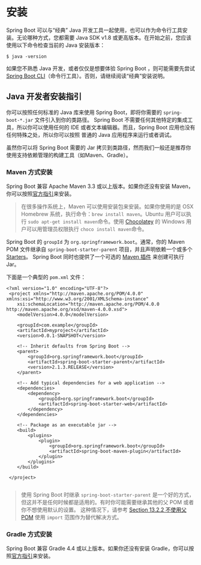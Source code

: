 # 安装

Spring Boot 可以与“经典” Java 开发工具一起使用，也可以作为命令行工具安装。无论哪种方式，您都需要 Java SDK v1.8 或更高版本。在开始之前，您应该使用以下命令检查当前的 Java 安装版本：

```
$ java -version
```
如果您不熟悉 Java 开发，或者仅仅是想要体验 Spring Boot ，则可能需要先尝试 [Spring Boot CLI](https://docs.spring.io/spring-boot/docs/2.1.3.RELEASE/reference/html/getting-started-installing-spring-boot.html#getting-started-installing-the-cli)（命令行工具）。否则，请继续阅读“经典”安装说明。

## Java 开发者安装指引
你可以按照任何标准的 Java 库来使用 Spring Boot，即将你需要的 `spring-boot-*.jar` 文件引入到你的类路径。 
Spring Boot 不需要任何其他特定的集成工具，所以你可以使用任何的 IDE 或者文本编辑器。而且，Spring Boot 应用也没有任何特殊之处，所以你可以按照
普通的 Java 应用程序来运行或者调试。

虽然你可以将 Spring Boot 需要的 Jar 拷贝到类路径，然而我们一般还是推荐你使用支持依赖管理的构建工具（如Maven、Gradle）。

### Maven 方式安装
Spring Boot 兼容 Apache Maven 3.3 或以上版本。如果你还没有安装 Maven，你可以按照[官方指引](https://maven.apache.org/)来安装。

> 在很多操作系统上，Maven 可以使用安装包来安装。如果你使用的是 OSX Homebrew 系统，执行命令：`brew install maven`。Ubuntu 用户可以执行
  `sudo apt-get install maven`命令。使用 [Chocolatey](https://chocolatey.org/) 的 Windows 用户可以用管理员权限执行 `choco install maven`命令。
  
Spring Boot 的 `groupId` 为 `org.springframework.boot`。通常，你的 Maven POM 文件继承自 `spring-boot-starter-parent` 项目，并且声明依赖一个或多个 [Starters](https://docs.spring.io/spring-boot/docs/2.1.3.RELEASE/reference/html/using-boot-build-systems.html#using-boot-starter)。
Spring Boot 同时也提供了一个可选的 [Maven 插件](https://docs.spring.io/spring-boot/docs/2.1.3.RELEASE/reference/html/build-tool-plugins-maven-plugin.html) 来创建可执行 Jar。

下面是一个典型的 `pom.xml` 文件：

```
<?xml version="1.0" encoding="UTF-8"?>
 <project xmlns="http://maven.apache.org/POM/4.0.0" xmlns:xsi="http://www.w3.org/2001/XMLSchema-instance"
 	xsi:schemaLocation="http://maven.apache.org/POM/4.0.0 http://maven.apache.org/xsd/maven-4.0.0.xsd">
 	<modelVersion>4.0.0</modelVersion>
 
 	<groupId>com.example</groupId>
 	<artifactId>myproject</artifactId>
 	<version>0.0.1-SNAPSHOT</version>
 
 	<!-- Inherit defaults from Spring Boot -->
 	<parent>
 		<groupId>org.springframework.boot</groupId>
 		<artifactId>spring-boot-starter-parent</artifactId>
 		<version>2.1.3.RELEASE</version>
 	</parent>
 
 	<!-- Add typical dependencies for a web application -->
 	<dependencies>
 		<dependency>
 			<groupId>org.springframework.boot</groupId>
 			<artifactId>spring-boot-starter-web</artifactId>
 		</dependency>
 	</dependencies>
 
 	<!-- Package as an executable jar -->
 	<build>
 		<plugins>
 			<plugin>
 				<groupId>org.springframework.boot</groupId>
 				<artifactId>spring-boot-maven-plugin</artifactId>
 			</plugin>
 		</plugins>
 	</build>
 	
 </project>
 
```

> 使用 Spring Boot 时继承 `spring-boot-starter-parent` 是一个好的方式，但这并不是任何时候都是适用的。有时你可能需要继承其他的父 POM 或者你不想使用默认的设置。
这种情况下，请参考 [Section 13.2.2 不使用父 POM](../part3/13-build-systems)
使用 `import` 范围作为替代解决方式。

### Gradle 方式安装
Spring Boot 兼容 Gradle 4.4 或以上版本。如果你还没有安装 Gradle，你可以按照[官方指引](https://gradle.org/)来安装。


